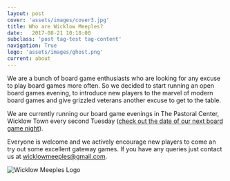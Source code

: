 ```yaml
---
layout: post
cover: 'assets/images/cover3.jpg'
title: Who are Wicklow Meeples?
date:   2017-08-21 10:18:00
subclass: 'post tag-test tag-content'
navigation: True
logo: 'assets/images/ghost.png'
current: about
---
```


We are a bunch of board game enthusiasts who are looking for any excuse to play board games more often. So we decided to start running an open board games evening, to introduce new players to the marvel of modern board games and give grizzled veterans another excuse to get to the table.

We are currently running our board game evenings in The Pastoral Center, Wicklow Town every second Tuesday ([check out the date of our next board game night](http://www.wicklowmeeples.com/#welcome)).

Everyone is welcome and we actively encourage new players to come an try out some excellent gateway games. If you have any queries just contact us at [wicklowmeeples@gmail.com](mailto:wicklowmeeples@gmail.com).

![Wicklow Meeples Logo](http://www.wicklowmeeples.com/assets/images/wicklow-meeples-logo-500.png)